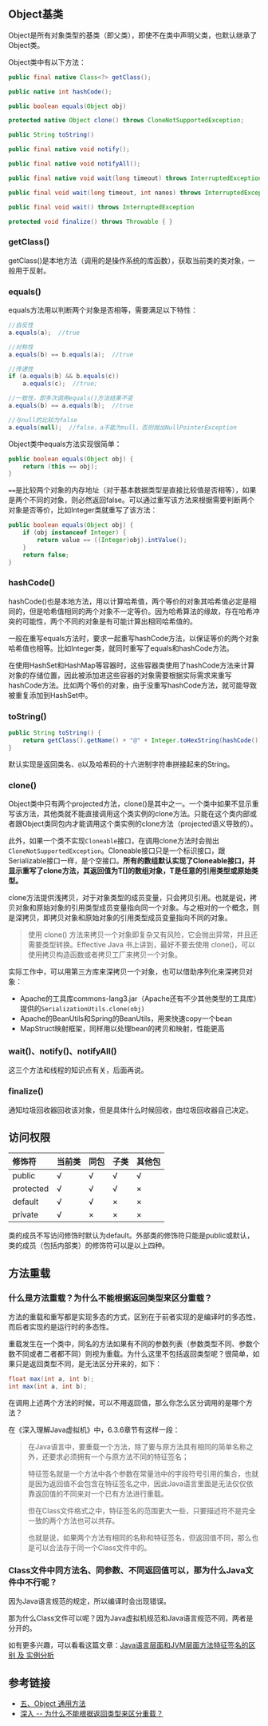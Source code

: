 <!--
date: 2021-04-15T23:31:12+08:00
lastmod: 2021-04-19T23:31:12+08:00
-->
## Object基类

Object是所有对象类型的基类（即父类），即使不在类中声明父类，也默认继承了Object类。

Object类中有以下方法：
```java
public final native Class<?> getClass();

public native int hashCode();

public boolean equals(Object obj)

protected native Object clone() throws CloneNotSupportedException;

public String toString()

public final native void notify();

public final native void notifyAll();

public final native void wait(long timeout) throws InterruptedException;

public final void wait(long timeout, int nanos) throws InterruptedException

public final void wait() throws InterruptedException

protected void finalize() throws Throwable { }
```

### getClass()

getClass()是本地方法（调用的是操作系统的库函数），获取当前类的类对象，一般用于反射。

### equals()

equals方法用以判断两个对象是否相等，需要满足以下特性：
```java
//自反性
a.equals(a);  //true

//对称性
a.equals(b) == b.equals(a);  //true

//传递性
if (a.equals(b) && b.equals(c))
    a.equals(c);  //true;

//一致性，即多次调用equals()方法结果不变
a.equals(b) == a.equals(b);  //true

//与null的比较为false
a.equals(null);  //false，a不能为null，否则抛出NullPointerException
```

Object类中equals方法实现很简单：
```java
public boolean equals(Object obj) {
    return (this == obj);
}
````

`==`是比较两个对象的内存地址（对于基本数据类型是直接比较值是否相等），如果是两个不同的对象，则必然返回false。可以通过重写该方法来根据需要判断两个对象是否等价，比如Integer类就重写了该方法：
```java
public boolean equals(Object obj) {
    if (obj instanceof Integer) {
        return value == ((Integer)obj).intValue();
    }
    return false;
}
```

### hashCode()

hashCode()也是本地方法，用以计算哈希值，两个等价的对象其哈希值必定是相同的，但是哈希值相同的两个对象不一定等价。因为哈希算法的缘故，存在哈希冲突的可能性，两个不同的对象是有可能计算出相同哈希值的。

一般在重写equals方法时，要求一起重写hashCode方法，以保证等价的两个对象哈希值也相等。比如Integer类，就同时重写了equals和hashCode方法。

在使用HashSet和HashMap等容器时，这些容器类使用了hashCode方法来计算对象的存储位置，因此被添加进这些容器的对象需要根据实际需求来重写hashCode方法。比如两个等价的对象，由于没重写hashCode方法，就可能导致被重复添加到HashSet中。

### toString()

```java
public String toString() {
    return getClass().getName() + "@" + Integer.toHexString(hashCode());
}
```

默认实现是返回类名、`@`以及哈希码的十六进制字符串拼接起来的String。

### clone()

Object类中只有两个projected方法，clone()是其中之一。一个类中如果不显示重写该方法，其他类就不能直接调用这个类实例的clone方法。只能在这个类内部或者跟Object类同包内才能调用这个类实例的clone方法（projected语义导致的）。

此外，如果一个类不实现`Cloneable`接口，在调用clone方法时会抛出`CloneNotSupportedException`。Cloneable接口只是一个标识接口，跟Serializable接口一样，是个空接口。**所有的数组默认实现了Cloneable接口，并显示重写了clone方法，其返回值为T[]的数组对象，T是任意的引用类型或原始类型。**

clone方法提供浅拷贝，对于对象类型的成员变量，只会拷贝引用。也就是说，拷贝对象和原始对象的引用类型成员变量指向同一个对象。与之相对的一个概念，则是深拷贝，即拷贝对象和原始对象的引用类型成员变量指向不同的对象。

>使用 clone() 方法来拷贝一个对象即复杂又有风险，它会抛出异常，并且还需要类型转换。Effective Java 书上讲到，最好不要去使用 clone()，可以使用拷贝构造函数或者拷贝工厂来拷贝一个对象。

实际工作中，可以用第三方库来深拷贝一个对象，也可以借助序列化来深拷贝对象：
* Apache的工具库commons-lang3.jar（Apache还有不少其他类型的工具库）提供的`SerializationUtils.clone(obj)`
* Apache的BeanUtils和Spring的BeanUtils，用来快速copy一个bean
* MapStruct映射框架，同样用以处理bean的拷贝和映射，性能更高

### wait()、notify()、notifyAll()

这三个方法和线程的知识点有关，后面再说。

### finalize()

通知垃圾回收器回收该对象，但是具体什么时候回收，由垃圾回收器自己决定。

## 访问权限

|修饰符|当前类|同包|子类|其他包|
|:-|:-|:-|:-|:-|
|public|√|√|√|√|
|protected|√|√|√|×|
|default|√|√|×|×|
|private|√|×|×|×|

类的成员不写访问修饰时默认为default。外部类的修饰符只能是public或默认，类的成员（包括内部类）的修饰符可以是以上四种。

## 方法重载

### 什么是方法重载？为什么不能根据返回类型来区分重载？

方法的重载和重写都是实现多态的方式，区别在于前者实现的是编译时的多态性，而后者实现的是运行时的多态性。

重载发生在一个类中，同名的方法如果有不同的参数列表（参数类型不同、参数个数不同或者二者都不同）则视为重载。为什么这里不包括返回类型呢？很简单，如果只是返回类型不同，是无法区分开来的，如下：

```java
float max(int a, int b);
int max(int a, int b);
```

在调用上述两个方法的时候，可以不用返回值，那么你怎么区分调用的是哪个方法？

在《深入理解Java虚拟机》中，6.3.6章节有这样一段：
>在Java语言中，要重载一个方法，除了要与原方法具有相同的简单名称之外，还要求必须拥有一个与原方法不同的特征签名；
>
>特征签名就是一个方法中各个参数在常量池中的字段符号引用的集合，也就是因为返回值不会包含在特征签名之中，因此Java语言里面是无法仅仅依靠返回值的不同来对一个已有方法进行重载。
>
>但在Class文件格式之中，特征签名的范围更大一些，只要描述符不是完全一致的两个方法也可以共存。
>
>也就是说，如果两个方法有相同的名称和特征签名，但返回值不同，那么也是可以合法存于同一个Class文件中的。

### Class文件中同方法名、同参数、不同返回值可以，那为什么Java文件中不行呢？

因为Java语言规范的规定，所以编译时会出现错误。

那为什么Class文件可以呢？因为Java虚拟机规范和Java语言规范不同，两者是分开的。

如有更多兴趣，可以看看这篇文章：[Java语言层面和JVM层面方法特征签名的区别 及 实例分析](https://blog.csdn.net/tjiyu/article/details/53891813)

## 参考链接

* [五、Object 通用方法](http://cyc2018.gitee.io/cs-notes/#/notes/Java%20基础?id=%e4%ba%94%e3%80%81object-%e9%80%9a%e7%94%a8%e6%96%b9%e6%b3%95)
* [深入 -- 为什么不能根据返回类型来区分重载？](https://blog.csdn.net/simba_cheng/article/details/80835646)